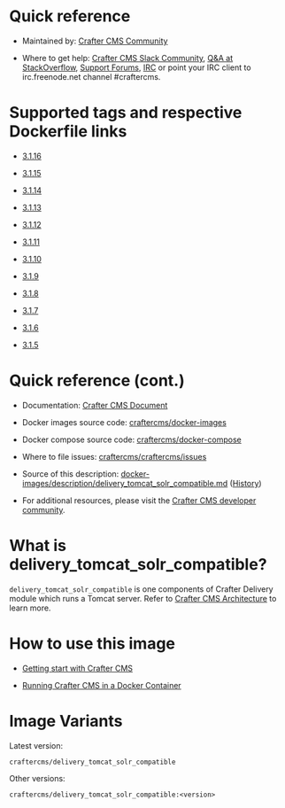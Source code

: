 # Quick reference

* Maintained by: [Crafter CMS Community](https://github.com/craftercms)

* Where to get help: [Crafter CMS Slack Community](https://craftercms.slack.com/join/shared_invite/enQtNDg0NzI3NzA0NjMwLWZmMGQzMDViMzA5NDE1YjMzM2M1N2JlOWJlZDA1MjA2MGJlZjgzNDVlMmI5ODQxNmNjMWQ3NzA5ZWNkN2UxOWE), [Q&A at StackOverflow](https://stackoverflow.com/questions/tagged/crafter-cms), [Support Forums](https://groups.google.com/forum/#!forum/craftercms), [IRC](https://webchat.freenode.net/#craftercms) or point your IRC client to irc.freenode.net channel #craftercms.

# Supported tags and respective Dockerfile links

* [3.1.16](https://github.com/craftercms/docker-images/blob/v3.1.16/images/delivery/tomcat/Dockerfile)

* [3.1.15](https://github.com/craftercms/docker-images/blob/v3.1.15/images/delivery/tomcat/Dockerfile)

* [3.1.14](https://github.com/craftercms/docker-images/blob/v3.1.14/images/delivery/tomcat/Dockerfile)

* [3.1.13](https://github.com/craftercms/docker-images/blob/v3.1.13/images/delivery/tomcat/Dockerfile)

* [3.1.12](https://github.com/craftercms/docker-images/blob/v3.1.12/images/delivery/tomcat/Dockerfile)

* [3.1.11](https://github.com/craftercms/docker-images/blob/v3.1.11/images/delivery/tomcat/Dockerfile)

* [3.1.10](https://github.com/craftercms/docker-images/blob/v3.1.10/images/delivery/tomcat/Dockerfile)

* [3.1.9](https://github.com/craftercms/docker-images/blob/v3.1.9/images/delivery/tomcat/Dockerfile)

* [3.1.8](https://github.com/craftercms/docker-images/blob/v3.1.8/images/delivery/tomcat/Dockerfile)

* [3.1.7](https://github.com/craftercms/docker-images/blob/v3.1.7/images/delivery/tomcat/Dockerfile)

* [3.1.6](https://github.com/craftercms/docker-images/blob/v3.1.6/images/delivery/tomcat/Dockerfile)

* [3.1.5](https://github.com/craftercms/docker-images/blob/v3.1.5/images/delivery/tomcat/Dockerfile)

# Quick reference (cont.)

* Documentation: [Crafter CMS Document](https://docs.craftercms.org/en/index.html)

* Docker images source code: [craftercms/docker-images](https://github.com/craftercms/docker-images)

* Docker compose source code: [craftercms/docker-compose](https://github.com/craftercms/docker-compose)

* Where to file issues: [craftercms/craftercms/issues](https://github.com/craftercms/craftercms/issues)

* Source of this description: [docker-images/description/delivery_tomcat_solr_compatible.md](https://github.com/craftercms/docker-images/tree/master/description/delivery_tomcat_solr_compatible.md) ([History](https://github.com/craftercms/docker-images/commits/master/description/delivery_tomcat_solr_compatible.md))

* For additional resources, please visit the [Crafter CMS developer community](http://craftercms.org/).

# What is delivery_tomcat_solr_compatible?

`delivery_tomcat_solr_compatible` is one components of Crafter Delivery module which runs a Tomcat server. Refer to [Crafter CMS Architecture](https://docs.craftercms.org/en/3.1/developers/architecture.html) to learn more.


# How to use this image

* [Getting start with Crafter CMS](https://docs.craftercms.org/en/3.1/getting-started/index.html)

* [Running Crafter CMS in a Docker Container](https://docs.craftercms.org/en/3.1/getting-started/quick-start-guide.html#running-crafter-cms-in-a-docker-container)

# Image Variants

Latest version:

```
craftercms/delivery_tomcat_solr_compatible
```

Other versions:

```
craftercms/delivery_tomcat_solr_compatible:<version>
```